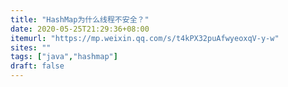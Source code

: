 ```yaml
---
title: "HashMap为什么线程不安全？"
date: 2020-05-25T21:29:36+08:00
itemurl: "https://mp.weixin.qq.com/s/t4kPX32puAfwyeoxqV-y-w"
sites: ""
tags: ["java","hashmap"]
draft: false
---
```



